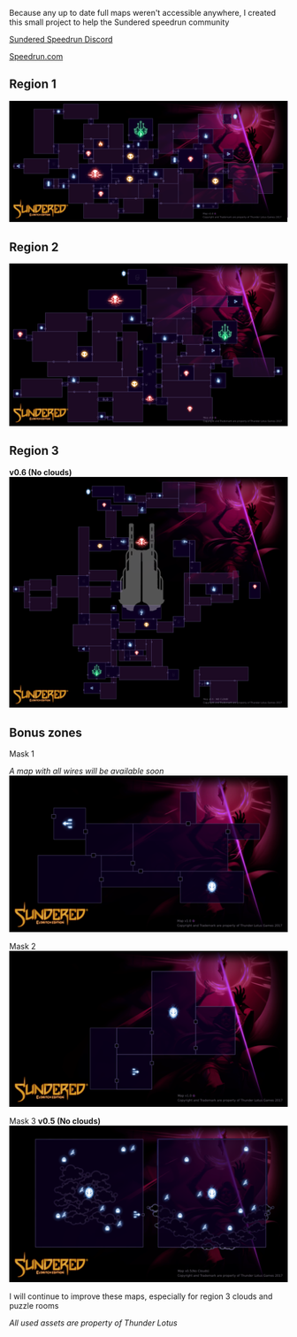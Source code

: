 Because any up to date full maps weren't accessible anywhere, I created this small project to help the Sundered speedrun community

[Sundered Speedrun Discord](https://discordapp.com/invite/vHRDAkX)

[Speedrun.com](https://www.speedrun.com/sundered/)

## Region 1

![SunderedMaps Region 1](SunderedMaps_Region1.png)

## Region 2
![SunderedMaps Region 2](SunderedMaps_Region2.png)

## Region 3
**v0.6 (No clouds)**
![SunderedMaps Region 3 - NO CLOUD](SunderedMaps_Region3.png)

## Bonus zones
Mask 1

*A map with all wires will be available soon*
![SunderedMaps Bonus Region 1](SunderedMaps_BonusR1.png)

Mask 2 
![SunderedMaps Bonus Region 2](SunderedMaps_BonusR2.png)

Mask 3
**v0.5 (No clouds)**
![SunderedMaps Bonus Region 1](SunderedMaps_BonusR3.png)

I will continue to improve these maps, especially for region 3 clouds and puzzle rooms

*All used assets are property of Thunder Lotus*
